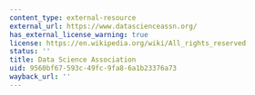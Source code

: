 ```yaml
---
content_type: external-resource
external_url: https://www.datascienceassn.org/
has_external_license_warning: true
license: https://en.wikipedia.org/wiki/All_rights_reserved
status: ''
title: Data Science Association
uid: 9560bf67-593c-49fc-9fa8-6a1b23376a73
wayback_url: ''
---
```

